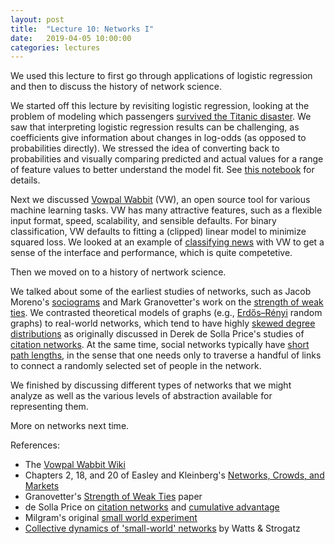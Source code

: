 ```yaml
---
layout: post
title:  "Lecture 10: Networks I"
date:   2019-04-05 10:00:00
categories: lectures
---
```


We used this lecture to first go through applications of logistic regression and then to discuss the history of network science.

<!-- We spent this lecture discussing network data, including a whirlwhind tour of the history of network theory, representations and characteristics of networks, and algorithms for analyzing network data. -->

<center>
<script async class="speakerdeck-embed" data-id="7848c1385ff346709bae389edb62613d" data-ratio="1.33333333333333" src="//speakerdeck.com/assets/embed.js"></script>
</center>

We started off this lecture by revisiting logistic regression, looking at the  problem of modeling which passengers [survived the Titanic disaster](https://www.kaggle.com/c/titanic). We saw that interpreting logistic regression results can be challenging, as coefficients give information about changes in log-odds (as opposed to probabilities directly). We stressed the idea of converting back to probabilities and visually comparing predicted and actual values for a range of feature values to better understand the model fit. See [this notebook](http://htmlpreview.github.io/?https://github.com/jhofman/msd2019/blob/master/lectures/lecture_10/interpreting_logistic_regression.html) for details.

Next we discussed [Vowpal Wabbit](https://github.com/VowpalWabbit/vowpal_wabbit/wiki) (VW), an open source tool for various machine learning tasks. VW has many attractive features, such as a flexible input format, speed, scalability, and sensible defaults. For binary classification, VW defaults to fitting a (clipped) linear model to minimize squared loss. We looked at an example of [classifying news](https://github.com/VowpalWabbit/vowpal_wabbit/wiki/Rcv1-example) with VW to get a sense of the interface and performance, which is quite competetive.

Then we moved on to a history of nertwork science.

We talked about some of the earliest studies of networks, such as Jacob Moreno's [sociograms](https://timesmachine.nytimes.com/timesmachine/1933/04/03/99218765.html?action=click&contentCollection=Archives&module=LedeAsset&region=ArchiveBody&pgtype=article&pageNumber=17) and Mark Granovetter's work on the [strength of weak ties](https://sociology.stanford.edu/sites/default/files/publications/the_strength_of_weak_ties_and_exch_w-gans.pdf). We contrasted theoretical models of graphs (e.g., [Erdős–Rényi](http://en.wikipedia.org/wiki/Erdős–Rényi_model) random graphs) to real-world networks, which tend to have highly [skewed degree distributions](http://en.wikipedia.org/wiki/Complex_network#Scale-free_networks) as originally discussed in Derek de Solla Price's studies of [citation networks](http://garfield.library.upenn.edu/papers/pricenetworks1965.pdf). At the same time, social networks typically have [short path lengths](http://en.wikipedia.org/wiki/Small-world_network), in the sense that one needs only to traverse a handful of links to connect a randomly selected set of people in the network.

We finished by discussing different types of networks that we might analyze as well as the various levels of abstraction available for representing them.

More on networks next time.


References:

* The [Vowpal Wabbit Wiki](https://github.com/VowpalWabbit/vowpal_wabbit/wiki)
* Chapters 2, 18, and 20 of Easley and Kleinberg's [Networks, Crowds, and Markets](http://www.cs.cornell.edu/home/kleinber/networks-book/)
* Granovetter's [Strength of Weak Ties](https://sociology.stanford.edu/sites/default/files/publications/the_strength_of_weak_ties_and_exch_w-gans.pdf) paper
* de Solla Price on [citation networks](http://garfield.library.upenn.edu/papers/pricenetworks1965.pdf) and [cumulative advantage](http://garfield.library.upenn.edu/price/pricetheory1976.pdf)
* Milgram's original [small world experiment](https://en.wikipedia.org/wiki/Small-world_experiment)
* [Collective dynamics of 'small-world' networks](https://www.math.cornell.edu/m/sites/default/files/imported/People/strogatz/nature_smallworld.pdf) by Watts & Strogatz

<!--
* [Four degrees of separation](http://web.stanford.edu/~jugander/papers/websci12-fourdegrees.pdf): scaling up calculations to the entire Facebook social graph
* [Customizable route planning](http://www.rebennack.net/SEA2011/files/talks/SEA2011_Pajor.pdf): how shortest path calculations are done in modern mapping applications
* These [slides](https://berkeleydatascience.files.wordpress.com/2012/03/20120320berkeley.pdf) on the early system for friend recommendation on Facebook (pages 28 to 37)
-->


<!--
  BFS computes shortest path: http://www.cs.toronto.edu/~krueger/cscB63h/lectures/BFS.pdf
  BFS runtime and correctness: http://www.cse.ust.hk/faculty/golin/COMP271Sp03/Notes/MyL06.ps
  [MapReduce for networks](http://jakehofman.com/icwsm2010/slides.html)
    https://github.com/jhofman/icwsm2010_tutorial
  [Curse of the last reducer](http://theory.stanford.edu/~sergei/papers/www11-triangles.pdf)
  [Model of MapReduce](http://theory.stanford.edu/~sergei/papers/soda10-mrc.pdf)
  [Facebook at scale](http://arxiv.org/abs/1111.4503)
-->
